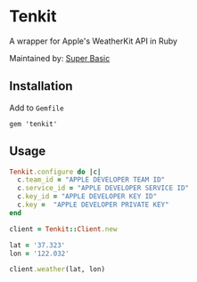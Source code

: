 # Tenkit

A wrapper for Apple's WeatherKit API in Ruby

Maintained by: [Super Basic](https://superbasic.xyz)

## Installation

Add to `Gemfile`

```
gem 'tenkit'
```

## Usage

```ruby
Tenkit.configure do |c|
  c.team_id = "APPLE DEVELOPER TEAM ID"
  c.service_id = "APPLE DEVELOPER SERVICE ID"
  c.key_id = "APPLE DEVELOPER KEY ID"
  c.key =  "APPLE DEVELOPER PRIVATE KEY"
end

client = Tenkit::Client.new

lat = '37.323'
lon = '122.032'

client.weather(lat, lon)
```
